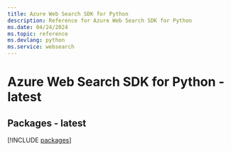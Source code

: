 ```yaml
---
title: Azure Web Search SDK for Python
description: Reference for Azure Web Search SDK for Python
ms.date: 04/24/2024
ms.topic: reference
ms.devlang: python
ms.service: websearch
---
```

# Azure Web Search SDK for Python - latest
## Packages - latest
[!INCLUDE [packages](web-search-index.md)]